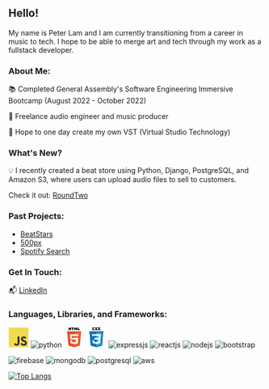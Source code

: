 ## Hello! 

My name is Peter Lam and I am currently transitioning from a career in music to tech. I hope to be able to merge art and tech through my work as a fullstack developer.

### About Me:
📚 Completed General Assembly's Software Engineering Immersive Bootcamp (August 2022 - October 2022)

🎹 Freelance audio engineer and music producer

🔮 Hope to one day create my own VST (Virtual Studio Technology)

### What's New?
💡 I recently created a beat store using Python, Django, PostgreSQL, and Amazon S3, where users can upload audio files to sell to customers. 

Check it out:
[RoundTwo](https://github.com/plam1216/roundtwo)

### Past Projects:
- [BeatStars](https://github.com/plam1216/beatstore)
- [500px](https://github.com/plam1216/500px)
- [Spotify Search](https://github.com/plam1216/Spotify_Search)

### Get In Touch:
📬 [LinkedIn](https://www.linkedin.com/in/plam1216/)

### Languages, Libraries, and Frameworks:
<p>
  <img src="https://raw.githubusercontent.com/devicons/devicon/master/icons/javascript/javascript-original.svg" alt="javascript" width="40" height="40"/> 
  
  <img src="https://cdn.jsdelivr.net/gh/devicons/devicon/icons/python/python-original.svg" alt="python" width="40" height="40"/>

  <img src="https://raw.githubusercontent.com/devicons/devicon/master/icons/html5/html5-original-wordmark.svg" alt="html5" width="40" height="40"/> 

  <img src="https://raw.githubusercontent.com/devicons/devicon/master/icons/css3/css3-original-wordmark.svg" alt="css3" width="40" height="40"/> 

  <img src="https://cdn.jsdelivr.net/gh/devicons/devicon/icons/express/express-original.svg" alt="expressjs" width="40" height="40"/>
  
  <img src="https://cdn.jsdelivr.net/gh/devicons/devicon/icons/react/react-original-wordmark.svg" alt="reactjs" width="40" height="40"/>
  
  <img src="https://cdn.jsdelivr.net/gh/devicons/devicon/icons/nodejs/nodejs-original.svg" alt="nodejs" width="40" height="40"/>

  <img src="https://cdn.jsdelivr.net/gh/devicons/devicon/icons/bootstrap/bootstrap-original.svg" alt="bootstrap" width="40" height="40"/>
</p>

<p>
  <img src="https://cdn.jsdelivr.net/gh/devicons/devicon/icons/firebase/firebase-plain-wordmark.svg" alt="firebase" width="40" height="40/>

  <img src="https://cdn.jsdelivr.net/gh/devicons/devicon/icons/django/django-plain.svg" alt="django" width="40" height="40"/>
  
  <img src="https://cdn.jsdelivr.net/gh/devicons/devicon/icons/mongodb/mongodb-plain-wordmark.svg" alt="mongodb" width="40" height="40"/>

  <img src="https://cdn.jsdelivr.net/gh/devicons/devicon/icons/postgresql/postgresql-original.svg" alt="postgresql" width="40" height="40"/>
    
  <img src="https://cdn.jsdelivr.net/gh/devicons/devicon/icons/amazonwebservices/amazonwebservices-original-wordmark.svg" alt="aws" width="40" height="40"/>
</p>
                                                                                                                                          
[![Top Langs](https://github-readme-stats.vercel.app/api/top-langs/?username=plam1216&layout=compact)](https://github.com/plam1216/github-readme-stats)
